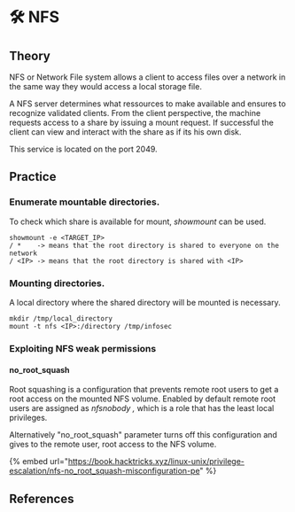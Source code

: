 # 🛠️ NFS

## Theory

NFS or Network File system allows a client to access files over a network in the same way they would access a local storage file.

A NFS server determines what ressources to make available and ensures to recognize validated clients. From the client perspective, the machine requests access to a share by issuing a mount request. If successful the client can view and interact with the share as if its his own disk.

This service is located on the port 2049.

## Practice

### Enumerate mountable directories.

To check which share is available for mount, _showmount_ can be used.

```
showmount -e <TARGET_IP> 
/ *    -> means that the root directory is shared to everyone on the network
/ <IP> -> means that the root directory is shared with <IP>
```

### Mounting directories.

A local directory where the shared directory will be mounted is necessary.

```
mkdir /tmp/local_directory
mount -t nfs <IP>:/directory /tmp/infosec
```

### Exploiting NFS weak permissions

#### no\_root\_squash

Root squashing is a configuration that prevents remote root users to get a root access on the mounted NFS volume. Enabled by default remote root users are assigned as _nfsnobody ,_ which is a role that has the least local privileges.

Alternatively "no\_root\_squash" parameter turns off this configuration and gives to the remote user, root access to the NFS volume.

{% embed url="https://book.hacktricks.xyz/linux-unix/privilege-escalation/nfs-no_root_squash-misconfiguration-pe" %}

## References
